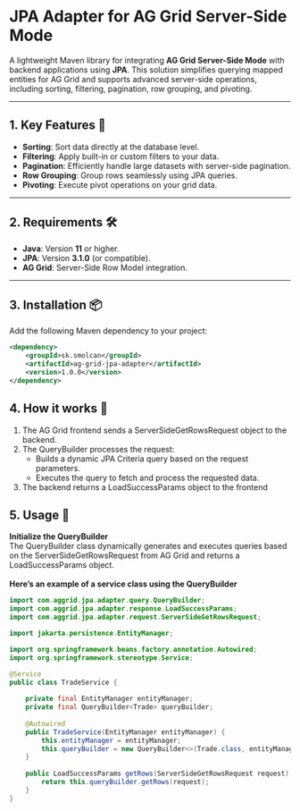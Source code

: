 # **JPA Adapter for AG Grid Server-Side Mode**

A lightweight Maven library for integrating **AG Grid Server-Side Mode** with backend applications using **JPA**. This solution simplifies querying mapped entities for AG Grid and supports advanced server-side operations, including sorting, filtering, pagination, row grouping, and pivoting.

---

## **1. Key Features** 🚀

- **Sorting**: Sort data directly at the database level.
- **Filtering**: Apply built-in or custom filters to your data.
- **Pagination**: Efficiently handle large datasets with server-side pagination.
- **Row Grouping**: Group rows seamlessly using JPA queries.
- **Pivoting**: Execute pivot operations on your grid data.

---

## **2. Requirements** 🛠️

- **Java**: Version **11** or higher.
- **JPA**: Version **3.1.0** (or compatible).
- **AG Grid**: Server-Side Row Model integration.

---

## **3. Installation** 📦

Add the following Maven dependency to your project:

```xml
<dependency>
    <groupId>sk.smolcan</groupId>
    <artifactId>ag-grid-jpa-adapter</artifactId>
    <version>1.0.0</version>
</dependency>
```

## **4. How it works** 📘
1. The AG Grid frontend sends a ServerSideGetRowsRequest object to the backend.
2. The QueryBuilder processes the request:
    - Builds a dynamic JPA Criteria query based on the request parameters.
    - Executes the query to fetch and process the requested data.
3. The backend returns a LoadSuccessParams object to the frontend

## **5. Usage** 📘
**Initialize the QueryBuilder** <br/>
The QueryBuilder class dynamically generates and executes queries based on the ServerSideGetRowsRequest from AG Grid and returns a LoadSuccessParams object. <br/><br/>
**Here’s an example of a service class using the QueryBuilder**
```java
import com.aggrid.jpa.adapter.query.QueryBuilder;
import com.aggrid.jpa.adapter.response.LoadSuccessParams;
import com.aggrid.jpa.adapter.request.ServerSideGetRowsRequest;

import jakarta.persistence.EntityManager;

import org.springframework.beans.factory.annotation.Autowired;
import org.springframework.stereotype.Service;

@Service
public class TradeService {
    
    private final EntityManager entityManager;
    private final QueryBuilder<Trade> queryBuilder;
    
    @Autowired
    public TradeService(EntityManager entityManager) {
        this.entityManager = entityManager;
        this.queryBuilder = new QueryBuilder<>(Trade.class, entityManager);
    }
    
    public LoadSuccessParams getRows(ServerSideGetRowsRequest request) {
        return this.queryBuilder.getRows(request);
    }
}
```
